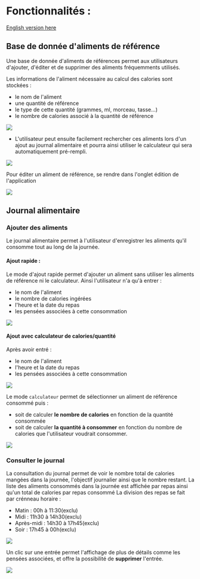 # Fonctionnalités :
[English version here](manual.md)

## Base de donnée d'aliments de référence
Une base de donnée d'aliments de références permet aux utilisateurs d'ajouter, d'éditer et de supprimer
des aliments fréquemments utilisés. 

Les informations de l'aliment nécessaire au calcul des calories sont stockées :
- le nom de l'aliment
- une quantité de référence
- le type de cette quantité (grammes, ml, morceau, tasse...)
- le nombre de calories associé à la quantité de référence

![](images/add_food_ref.png)


- L'utilisateur peut ensuite facilement rechercher ces aliments lors d'un ajout au journal alimentaire et 
pourra ainsi utiliser le calculateur qui sera automatiquement pré-rempli.

![](images/choose_search_food_ref.png)

Pour éditer un aliment de référence, se rendre dans l'onglet édition de l'application

![](images/edit_food_ref.png)


## Journal alimentaire

### Ajouter des aliments
Le journal alimentaire permet à l'utilisateur d'enregistrer les aliments qu'il consomme tout au long de la journée.

#### Ajout rapide :
Le mode d'ajout rapide permet d'ajouter un aliment sans utiliser les aliments de référence ni le calculateur. 
Ainsi l'utilisateur n'a qu'à entrer :
- le nom de l'aliment
- le nombre de calories ingérées
- l'heure et la date du repas
- les pensées associées à cette consommation

![](images/quick_add.png)

#### Ajout avec calculateur de calories/quantité
Après avoir entré :
- le nom de l'aliment
- l'heure et la date du repas
- les pensées associées à cette consommation

![](images/calc_1.png)

Le mode `calculateur` permet de sélectionner un aliment de référence consommé puis :
- soit de calculer **le nombre de calories** en fonction de la quantité consommée
- soit de calculer **la quantité à consommer** en fonction du nombre de calories que l'utilisateur voudrait consommer.

![](images/calc_2.png)

### Consulter le journal
La consultation du journal permet de voir le nombre total de calories mangées dans la journée, l'objectif journalier
ainsi que le nombre restant.
La liste des aliments consommés dans la journée est affichée par repas ainsi qu'un total de calories par repas consommé
La division des repas se fait par crénneau horaire :
- Matin : 00h à 11:30(exclu)
- Midi : 11h30 à 14h30(exclu)
- Après-midi : 14h30 à 17h45(exclu)
- Soir : 17h45 à 00h(exclu)

![](images/journal.png)

Un clic sur une entrée permet l'affichage de plus de détails comme les pensées associées, et 
offre la possibilité de **supprimer** l'entrée.

![](images/journal_details.png)